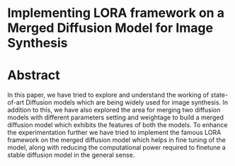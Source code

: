 # Implementing LORA framework on a Merged Diffusion Model for Image Synthesis

 
# Abstract
In this paper, we have tried to explore and understand the working of state-of-art Diffusion models which are being widely used for image synthesis. In addition to this, we have also explored the area for merging two diffusion models with different parameters setting and weightage to build a merged diffusion model which exhibits the features of both the models. To enhance the experimentation further we have tried to implement the famous LORA framework on the merged diffusion model which helps in fine tuning of the model, along with reducing the computational power required to finetune a stable diffusion model in the general sense.
